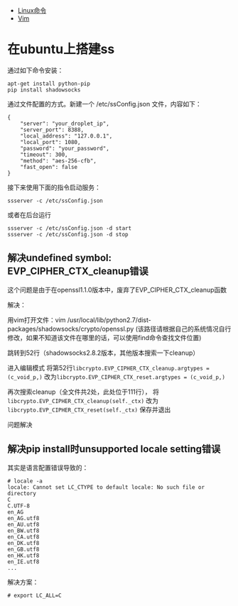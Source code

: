 - <a href="linuxCmd.md">Linux命令</a>
- <a href="vim.md">Vim</a>

# 在ubuntu上搭建ss

通过如下命令安装：
```
apt-get install python-pip
pip install shadowsocks
```
通过文件配置的方式。新建一个 /etc/ssConfig.json 文件，内容如下：
```
{
    "server": "your_droplet_ip",
    "server_port": 8388,
    "local_address": "127.0.0.1",
    "local_port": 1080,
    "password": "your_password",
    "timeout": 300,
    "method": "aes-256-cfb",
    "fast_open": false
}
```
接下来使用下面的指令启动服务：
```
ssserver -c /etc/ssConfig.json
```
或者在后台运行
```
ssserver -c /etc/ssConfig.json -d start
ssserver -c /etc/ssConfig.json -d stop
```

## 解决undefined symbol: EVP_CIPHER_CTX_cleanup错误

这个问题是由于在openssl1.1.0版本中，废弃了EVP_CIPHER_CTX_cleanup函数

解决：

用vim打开文件：vim /usr/local/lib/python2.7/dist-packages/shadowsocks/crypto/openssl.py (该路径请根据自己的系统情况自行修改，如果不知道该文件在哪里的话，可以使用find命令查找文件位置)

跳转到52行（shadowsocks2.8.2版本，其他版本搜索一下cleanup）

进入编辑模式
将第52行`libcrypto.EVP_CIPHER_CTX_cleanup.argtypes = (c_void_p,)`
改为`libcrypto.EVP_CIPHER_CTX_reset.argtypes = (c_void_p,)`

再次搜索cleanup（全文件共2处，此处位于111行），
将`libcrypto.EVP_CIPHER_CTX_cleanup(self._ctx)` 
改为`libcrypto.EVP_CIPHER_CTX_reset(self._ctx)`
保存并退出

问题解决

## 解决pip install时unsupported locale setting错误

其实是语言配置错误导致的：

```
# locale -a
locale: Cannot set LC_CTYPE to default locale: No such file or directory
C
C.UTF-8
en_AG
en_AG.utf8
en_AU.utf8
en_BW.utf8
en_CA.utf8
en_DK.utf8
en_GB.utf8
en_HK.utf8
en_IE.utf8
...
```

解决方案：
```
# export LC_ALL=C
```
